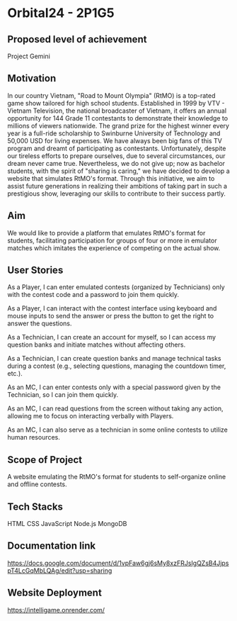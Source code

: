 # Orbital24 - 2P1G5

## Proposed level of achievement
Project Gemini

 
## Motivation
In our country Vietnam, "Road to Mount Olympia" (RtMO) is a top-rated game show tailored for high school students. Established in 1999 by VTV - Vietnam Television, the national broadcaster of Vietnam, it offers an annual opportunity for 144 Grade 11 contestants to demonstrate their knowledge to millions of viewers nationwide. The grand prize for the highest winner every year is a full-ride scholarship to Swinburne University of Technology and 50,000 USD for living expenses. We have always been big fans of this TV program and dreamt of participating as contestants. Unfortunately, despite our tireless efforts to prepare ourselves, due to several circumstances, our dream never came true. Nevertheless, we do not give up; now as bachelor students, with the spirit of "sharing is caring," we have decided to develop a website that simulates RtMO's format. Through this initiative, we aim to assist future generations in realizing their ambitions of taking part in such a prestigious show, leveraging our skills to contribute to their success partly.

 
## Aim
We would like to provide a platform that emulates RtMO's format for students, facilitating participation for groups of four or more in emulator matches which imitates the experience of competing on the actual show.

 
## User Stories
As a Player, I can enter emulated contests (organized by Technicians) only with the contest code and a password to join them quickly.

As a Player, I can interact with the contest interface using keyboard and mouse inputs to send the answer or press the button to get the right to answer the questions.

As a Technician, I can create an account for myself, so I can access my question banks and initiate matches without affecting others.

As a Technician, I can create question banks and manage technical tasks during a contest (e.g., selecting questions, managing the countdown timer, etc.).

As an MC, I can enter contests only with a special password given by the Technician, so I can join them quickly.

As an MC, I can read questions from the screen without taking any action, allowing me to focus on interacting verbally with Players.

As an MC, I can also serve as a technician in some online contests to utilize human resources.
 
## Scope of Project
A website emulating the RtMO's format for students to self-organize online and offline contests.

 
## Tech Stacks
HTML
CSS
JavaScript
Node.js
MongoDB


## Documentation link
https://docs.google.com/document/d/1vpFaw6gj6sMy8xzFRJsIgQZsB4JjpspT4LcGqMbLQAg/edit?usp=sharing


## Website Deployment
https://intelligame.onrender.com/
